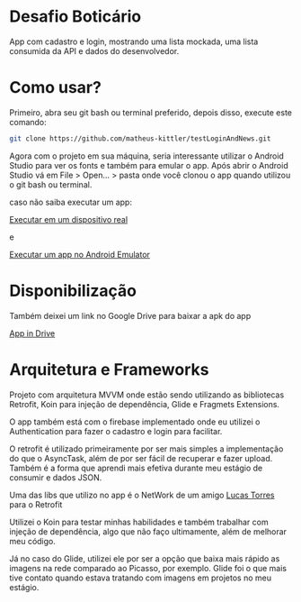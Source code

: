 # Desafio Boticário

App com cadastro e login, mostrando uma lista mockada, uma lista consumida da API e dados do desenvolvedor.

# Como usar?

Primeiro, abra seu git bash ou terminal preferido, depois disso, execute este comando:

```bash
git clone https://github.com/matheus-kittler/testLoginAndNews.git
```


Agora com o projeto em sua máquina, seria interessante utilizar o Android Studio para ver os fonts e também para emular o app.
Após abrir o Android Studio vá em File > Open... > pasta onde você clonou o app quando utilizou o git bash ou terminal.

caso não saiba executar um app:


[Executar em um dispositivo real](https://developer.android.com/training/basics/firstapp/running-app?hl=pt-br)

e

[Executar um app no Android Emulator](https://developer.android.com/studio/run/emulator?hl=pt-br)

# Disponibilização

Também deixei um link no Google Drive para baixar a apk do app

[App in Drive](https://drive.google.com/drive/u/0/folders/1-3QEiJU3i2G9nYZMBk1FMSYYIMW0PO9L)

# Arquitetura e Frameworks

Projeto com arquitetura MVVM onde estão sendo utilizando as bibliotecas Retrofit, Koin para injeção de dependência, Glide e Fragmets Extensions.

O app também está com o firebase implementado onde eu utilizei o Authentication para fazer o cadastro e login para facilitar.


O retrofit é utilizado primeiramente por ser mais simples a implementação do que o AsyncTask, além de por ser fácil de recuperar e fazer upload.
Também é a forma que aprendi mais efetiva durante meu estágio de consumir e dados JSON.

Uma das libs que utilizo no app é o NetWork de um amigo [Lucas Torres](https://github.com/LTMezzari/kotlin-network) para o Retrofit

Utilizei o Koin para testar minhas habilidades e também trabalhar com injeção de dependência, algo que não faço ultimamente, além de melhorar meu código.

Já no caso do Glide, utilizei ele por ser a opção que baixa mais rápido as imagens na rede comparado ao Picasso, por exemplo.
Glide foi o que mais tive contato quando estava tratando com imagens em projetos no meu estágio.
